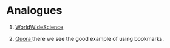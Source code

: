 # Analogues

1. [WorldWIdeScience](https://www.world-wide.org/Neuro/)

2. [Quora ](https://www.quora.com/bookmarks) there we see the good example of using bookmarks.
